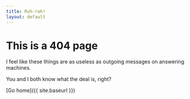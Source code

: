 ```yaml
---
title: Ruh-roh!
layout: default
---
```


This is a 404 page
==================

I feel like these things are as useless as outgoing messages on answering machines.

You and I both know what the deal is, right?

[Go home]({{ site.baseurl }})

